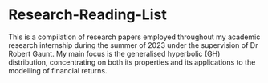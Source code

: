 # Research-Reading-List
This is a compilation of research papers employed throughout my academic research internship during the summer of 2023 under the supervision of Dr Robert Gaunt. My main focus is the generalised hyperbolic (GH) distribution, concentrating on both its properties and its applications to the modelling of financial returns.
